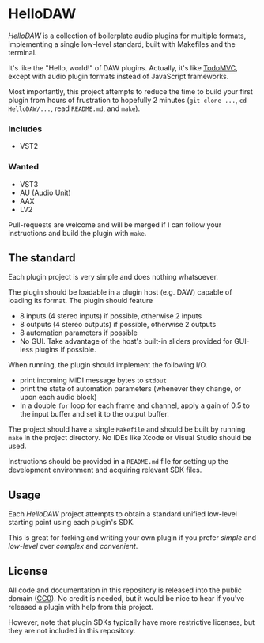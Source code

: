 # HelloDAW

*HelloDAW* is a collection of boilerplate audio plugins for multiple formats, implementing a single low-level standard, built with Makefiles and the terminal.

It's like the "Hello, world!" of DAW plugins.
Actually, it's like [TodoMVC](http://todomvc.com/), except with audio plugin formats instead of JavaScript frameworks.

Most importantly, this project attempts to reduce the time to build your first plugin from hours of frustration to hopefully 2 minutes (`git clone ...`, `cd HelloDAW/...`, read `README.md`, and `make`).


### Includes

- VST2


### Wanted

- VST3
- AU (Audio Unit)
- AAX
- LV2

Pull-requests are welcome and will be merged if I can follow your instructions and build the plugin with `make`.


## The standard

Each plugin project is very simple and does nothing whatsoever.

The plugin should be loadable in a plugin host (e.g. DAW) capable of loading its format. The plugin should feature

- 8 inputs (4 stereo inputs) if possible, otherwise 2 inputs
- 8 outputs (4 stereo outputs) if possible, otherwise 2 outputs
- 8 automation parameters if possible
- No GUI. Take advantage of the host's built-in sliders provided for GUI-less plugins if possible.

When running, the plugin should implement the following I/O.

- print incoming MIDI message bytes to `stdout`
- print the state of automation parameters (whenever they change, or upon each audio block)
- In a double `for` loop for each frame and channel, apply a gain of 0.5 to the input buffer and set it to the output buffer.


The project should have a single `Makefile` and should be built by running `make` in the project directory.
No IDEs like Xcode or Visual Studio should be used.

Instructions should be provided in a `README.md` file for setting up the development environment and acquiring relevant SDK files.


## Usage

Each *HelloDAW* project attempts to obtain a standard unified low-level starting point using each plugin's SDK.

This is great for forking and writing your own plugin if you prefer *simple* and *low-level* over *complex* and *convenient*.


## License

All code and documentation in this repository is released into the public domain ([CC0](https://creativecommons.org/publicdomain/zero/1.0/)).
No credit is needed, but it would be nice to hear if you've released a plugin with help from this project.

However, note that plugin SDKs typically have more restrictive licenses, but they are not included in this repository.
